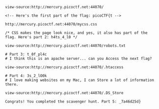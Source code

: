 `view-source:http://mercury.picoctf.net:44070/`
```
<!-- Here's the first part of the flag: picoCTF{t -->
```

`http://mercury.picoctf.net:44070/mycss.css`
```
/* CSS makes the page look nice, and yes, it also has part of the flag. Here's part 2: h4ts_4_l0 */
```

`view-source:http://mercury.picoctf.net:44070/robots.txt`
```
# Part 3: t_0f_pl4c
# I think this is an apache server... can you Access the next flag?
```

`view-source:http://mercury.picoctf.net:44070/.htaccess`
```
# Part 4: 3s_2_lO0k
# I love making websites on my Mac, I can Store a lot of information there.
```

`view-source:http://mercury.picoctf.net:44070/.DS_Store`
```
Congrats! You completed the scavenger hunt. Part 5: _7a46d25d}
```